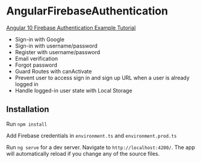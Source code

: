 # AngularFirebaseAuthentication

[Angular 10 Firebase Authentication Example Tutorial](https://www.remotestack.io/angular-firebase-authentication-example-tutorial/)

- Sign-in with Google
- Sign-in with username/password
- Register with username/password
- Email verification
- Forgot password
- Guard Routes with canActivate
- Prevent user to access sign in and sign up URL when a user is already logged in
- Handle logged-in user state with Local Storage

## Installation
Run `npm install`

Add Firebase credentials in `environment.ts` and `environment.prod.ts`

Run `ng serve` for a dev server. Navigate to `http://localhost:4200/`. The app will automatically reload if you change any of the source files.